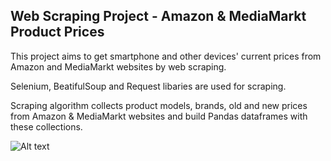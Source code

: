## Web Scraping Project - Amazon & MediaMarkt Product Prices

This project aims to get smartphone and other devices' current prices from Amazon and MediaMarkt websites by web scraping.

Selenium, BeatifulSoup and Request libaries are used for scraping. 

Scraping algorithm collects product models, brands, old and new prices from Amazon & MediaMarkt websites and build Pandas dataframes with these collections.

![Alt text](https://raw.githubusercontent.com/semihnykv/WebScrapingProject/main/DataframeCapture.JPG "Title")
